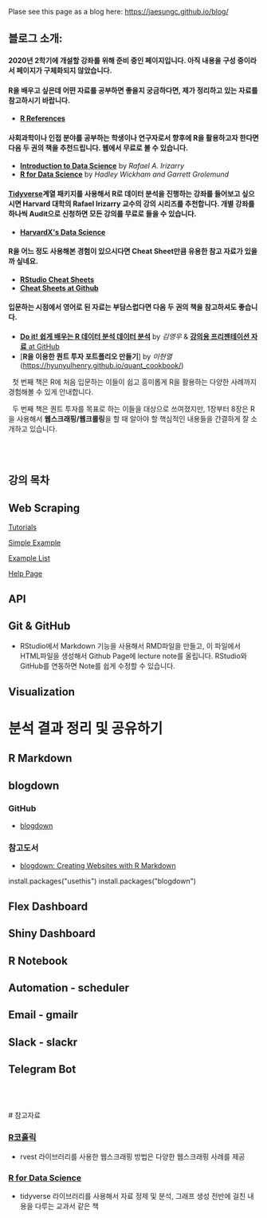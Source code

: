 Plase see this page as a blog here: https://jaesungc.github.io/blog/

## 블로그 소개:

#### 2020년 2학기에 개설할 강좌를 위해 준비 중인 페이지입니다. 아직 내용을 구성 중이라서 페이지가 구체화되지 않았습니다.

#### R을 배우고 싶은데 어떤 자료를 공부하면 좋을지 궁금하다면, 제가 정리하고 있는 자료를 참고하시기 바랍니다.

- [**R References**](https://sites.google.com/view/jaesung/r/references)

#### 사회과학이나 인접 분야를 공부하는 학생이나 연구자로서 향후에 R을 활용하고자 한다면 다음 두 권의 책을 추천드립니다. 웹에서 무료로 볼 수 있습니다.

- [**Introduction to Data Science**](https://rafalab.github.io/dsbook/) by *Rafael A. Irizarry*
- [**R for Data Science**](https://r4ds.had.co.nz/) by *Hadley Wickham and Garrett Grolemund*

#### [**Tidyverse**](https://www.tidyverse.org/)계열 패키지를 사용해서 R로 데이터 분석을 진행하는 강좌를 들어보고 싶으시면 Harvard 대학의 Rafael Irizarry 교수의 강의 시리즈를 추천합니다. 개별 강좌를 하나씩 Audit으로 신청하면 모든 강의를 무료로 들을 수 있습니다. 

- [**HarvardX's Data Science**](https://sites.google.com/view/jaesung/r/harvard-r-series)
         
#### R을 어느 정도 사용해본 경험이 있으시다면 Cheat Sheet만큼 유용한 참고 자료가 있을까 싶네요.
- [**RStudio Cheat Sheets**](https://rstudio.com/resources/cheatsheets/)
- [**Cheat Sheets at Github**](https://github.com/rstudio/cheatsheets)

#### 입문하는 시점에서 영어로 된 자료는 부담스럽다면 다음 두 권의 책을 참고하셔도 좋습니다.
- [**Do it! 쉽게 배우는 R 데이터 분석 데이터 분석**](http://www.kyobobook.co.kr/product/detailViewKor.laf?ejkGb=KOR&mallGb=KOR&barcode=9791187370949&orderClick=LAG&Kc=) by *김영우* & [**강의용 프리젠테이션 자료** at GitHub](https://github.com/youngwoos/Doit_R/tree/master/Lecture)
- [**R을 이용한 퀀트 투자 포트폴리오 만들기**] by *이현열* (https://hyunyulhenry.github.io/quant_cookbook/)

&nbsp; 첫 번째 책은 R에 처음 입문하는 이들이 쉽고 흥미롭게 R을 활용하는 다양한 사례까지 경험해볼 수 있게 안내합니다.

&nbsp; 두 번째 책은 퀀트 투자를 목표로 하는 이들을 대상으로 쓰여졌지만, 1장부터 8장은 R을 사용해서 **웹스크래핑/웹크롤링**을 할 때 알아야 할 핵심적인 내용들을 간결하게 잘 소개하고 있습니다.

<br>
<br>

## 강의 목차

## Web Scraping

<a href="docs/index.html">Tutorials</a>

<a href="docs/index2.html">Simple Example</a>

<a href="docs/index3.html">Example List</a>

<a href="help.html">Help Page</a>

## API

## Git & GitHub
- RStudio에서 Markdown 기능을 사용해서 RMD파일을 만들고, 이 파일에서 HTML파일을 생성해서 Github Page에 lecture note를 올립니다. RStudio와 GitHub를 연동하면 Note를 쉽게 수정할 수 있습니다.

## Visualization 



# 분석 결과 정리 및 공유하기

## R Markdown

## blogdown
### GitHub
- <a href="https://github.com/rstudio/blogdown">blogdown</a>

### 참고도서
- <a href="https://bookdown.org/yihui/blogdown/">blogdown: Creating Websites with R Markdown</a>

install.packages("usethis")
install.packages("blogdown")

## Flex Dashboard
## Shiny Dashboard

## R Notebook

## Automation - scheduler

## Email - gmailr
## Slack - slackr
## Telegram Bot
<br>
<br>
<br>
# 참고자료

### <a href="https://www.youtube.com/channel/UCcYkqQNlfvEGCRpofdmVqSg/videos">R코홀릭</a>
- rvest 라이브러리를 사용한 웹스크래핑 방법은 다양한 웹스크래핑 사례를 제공

### <a href="https://r4ds.had.co.nz/">R for Data Science</a>
- tidyverse 라이브러리를 사용해서 자료 정제 및 분석, 그래프 생성 전반에 걸친 내용을 다루는 교과서 같은 책
